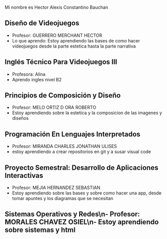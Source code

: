 Mi nombre es Hector Alexis Constantino Bauchan

## Diseño de Videojuegos
- Profesor: GUERRERO MERCHANT HECTOR 
- Lo que aprendo: Estoy aprendiendo las bases de como hacer videojuegos desde la parte estetica hasta la parte narrativa

## Inglés Técnico Para Videojuegos III
- Profesora: Alina
- Aprendo ingles nivel B2
## Principios de Composición y Diseño
- Profesor: MELO ORTIZ D ORA ROBERTO
- Estoy aprendiendo sobre la estetica y la composicion de las imagenes y diseños
## Programación En Lenguajes Interpretados
- Profesor: MIRANDA CHARLES JONATHAN ULISES
- estoy aprendiendo a crear repositorios en git y a susar visual code
## Proyecto Semestral: Desarrollo de Aplicaciones Interactivas
- Profesor: MEJIA HERNANDEZ SEBASTIAN
- Estoy aprendiendo sobre las bases y sobre como hacer una app, desde tomar apuntes y los diagramas que se necesitan
## Sistemas Operativos y Redes\n- Profesor: MORALES CHAVEZ OSIEL\n- Estoy aprendiendo sobre sistemas y html
